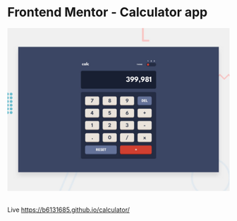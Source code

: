 # Frontend Mentor - Calculator app

![Design preview for the Calculator app coding challenge](./design/desktop-preview.jpg)


<br /> Live https://b6131685.github.io/calculator/
